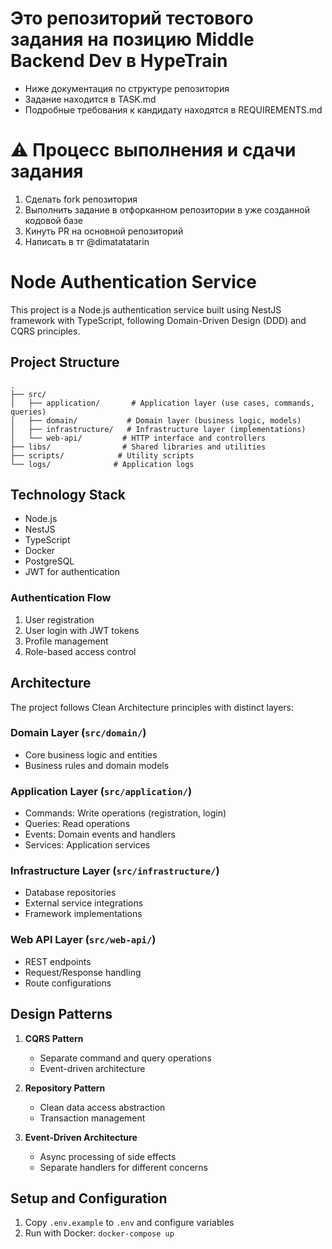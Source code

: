 # Это репозиторий тестового задания на позицию Middle Backend Dev в HypeTrain
- Ниже документация по структуре репозитория
- Задание находится в TASK.md
- Подробные требования к кандидату находятся в REQUIREMENTS.md

# ⚠️ Процесс выполнения и сдачи задания
1. Сделать fork репозитория
2. Выполнить задание в отфорканном репозитории в уже созданной кодовой базе
3. Кинуть PR на основной репозиторий
4. Написать в тг @dimatatatarin

# Node Authentication Service

This project is a Node.js authentication service built using NestJS framework with TypeScript, following Domain-Driven Design (DDD) and CQRS principles.

## Project Structure

```
.
├── src/
│   ├── application/       # Application layer (use cases, commands, queries)
│   ├── domain/           # Domain layer (business logic, models)
│   ├── infrastructure/   # Infrastructure layer (implementations)
│   └── web-api/         # HTTP interface and controllers
├── libs/                # Shared libraries and utilities
├── scripts/            # Utility scripts
└── logs/              # Application logs
```

## Technology Stack

- Node.js
- NestJS
- TypeScript
- Docker
- PostgreSQL
- JWT for authentication

### Authentication Flow
1. User registration
2. User login with JWT tokens
3. Profile management
4. Role-based access control

## Architecture

The project follows Clean Architecture principles with distinct layers:

### Domain Layer (`src/domain/`)
- Core business logic and entities
- Business rules and domain models

### Application Layer (`src/application/`)
- Commands: Write operations (registration, login)
- Queries: Read operations
- Events: Domain events and handlers
- Services: Application services

### Infrastructure Layer (`src/infrastructure/`)
- Database repositories
- External service integrations
- Framework implementations

### Web API Layer (`src/web-api/`)
- REST endpoints
- Request/Response handling
- Route configurations

## Design Patterns

1. **CQRS Pattern**
   - Separate command and query operations
   - Event-driven architecture

2. **Repository Pattern**
   - Clean data access abstraction
   - Transaction management

3. **Event-Driven Architecture**
   - Async processing of side effects
   - Separate handlers for different concerns

## Setup and Configuration

1. Copy `.env.example` to `.env` and configure variables
2. Run with Docker: `docker-compose up`
